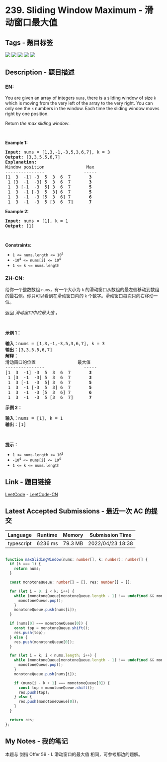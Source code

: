 
# 239. Sliding Window Maximum - 滑动窗口最大值

## Tags - 题目标签

 <img src="https://img.shields.io/badge/Queue-队列-blue.svg">   <img src="https://img.shields.io/badge/Array-数组-blue.svg">   <img src="https://img.shields.io/badge/Sliding Window-滑动窗口-blue.svg">   <img src="https://img.shields.io/badge/Monotonic Queue-单调队列-blue.svg">   <img src="https://img.shields.io/badge/Heap (Priority Queue)-堆（优先队列）-blue.svg">  


## Description - 题目描述

### EN:
<p>You are given an array of integers&nbsp;<code>nums</code>, there is a sliding window of size <code>k</code> which is moving from the very left of the array to the very right. You can only see the <code>k</code> numbers in the window. Each time the sliding window moves right by one position.</p>

<p>Return <em>the max sliding window</em>.</p>

<p>&nbsp;</p>
<p><strong class="example">Example 1:</strong></p>

<pre>
<strong>Input:</strong> nums = [1,3,-1,-3,5,3,6,7], k = 3
<strong>Output:</strong> [3,3,5,5,6,7]
<strong>Explanation:</strong> 
Window position                Max
---------------               -----
[1  3  -1] -3  5  3  6  7       <strong>3</strong>
 1 [3  -1  -3] 5  3  6  7       <strong>3</strong>
 1  3 [-1  -3  5] 3  6  7      <strong> 5</strong>
 1  3  -1 [-3  5  3] 6  7       <strong>5</strong>
 1  3  -1  -3 [5  3  6] 7       <strong>6</strong>
 1  3  -1  -3  5 [3  6  7]      <strong>7</strong>
</pre>

<p><strong class="example">Example 2:</strong></p>

<pre>
<strong>Input:</strong> nums = [1], k = 1
<strong>Output:</strong> [1]
</pre>

<p>&nbsp;</p>
<p><strong>Constraints:</strong></p>

<ul>
	<li><code>1 &lt;= nums.length &lt;= 10<sup>5</sup></code></li>
	<li><code>-10<sup>4</sup> &lt;= nums[i] &lt;= 10<sup>4</sup></code></li>
	<li><code>1 &lt;= k &lt;= nums.length</code></li>
</ul>


### ZH-CN:
<p>给你一个整数数组 <code>nums</code>，有一个大小为&nbsp;<code>k</code><em>&nbsp;</em>的滑动窗口从数组的最左侧移动到数组的最右侧。你只可以看到在滑动窗口内的 <code>k</code>&nbsp;个数字。滑动窗口每次只向右移动一位。</p>

<p>返回 <em>滑动窗口中的最大值 </em>。</p>

<p>&nbsp;</p>

<p><strong>示例 1：</strong></p>

<pre>
<b>输入：</b>nums = [1,3,-1,-3,5,3,6,7], k = 3
<b>输出：</b>[3,3,5,5,6,7]
<b>解释：</b>
滑动窗口的位置                最大值
---------------               -----
[1  3  -1] -3  5  3  6  7       <strong>3</strong>
 1 [3  -1  -3] 5  3  6  7       <strong>3</strong>
 1  3 [-1  -3  5] 3  6  7      <strong> 5</strong>
 1  3  -1 [-3  5  3] 6  7       <strong>5</strong>
 1  3  -1  -3 [5  3  6] 7       <strong>6</strong>
 1  3  -1  -3  5 [3  6  7]      <strong>7</strong>
</pre>

<p><strong>示例 2：</strong></p>

<pre>
<b>输入：</b>nums = [1], k = 1
<b>输出：</b>[1]
</pre>

<p>&nbsp;</p>

<p><b>提示：</b></p>

<ul>
	<li><code>1 &lt;= nums.length &lt;= 10<sup>5</sup></code></li>
	<li><code>-10<sup>4</sup>&nbsp;&lt;= nums[i] &lt;= 10<sup>4</sup></code></li>
	<li><code>1 &lt;= k &lt;= nums.length</code></li>
</ul>



## Link - 题目链接

[LeetCode](https://leetcode.com/problems/sliding-window-maximum/description/)  -  [LeetCode-CN](https://leetcode.cn/problems/sliding-window-maximum/description/)
## Latest Accepted Submissions - 最近一次 AC 的提交


| Language | Runtime | Memory | Submission Time |
|:---:|:---:|:---:|:---:|
| typescript  | 6236 ms | 79.3 MB | 2022/04/23 18:38 |

```typescript

function maxSlidingWindow(nums: number[], k: number): number[] {
  if (k === 1) {
    return nums;
  }

  const monotoneQueue: number[] = [], res: number[] = [];

  for (let i = 0; i < k; i++) {
    while (monotoneQueue[monotoneQueue.length - 1] !== undefined && monotoneQueue[monotoneQueue.length - 1] < nums[i]) {
      monotoneQueue.pop();
    }
    monotoneQueue.push(nums[i]);
  }

  if (nums[0] === monotoneQueue[0]) {
    const top = monotoneQueue.shift();
    res.push(top);
  } else {
    res.push(monotoneQueue[0]);
  }

  for (let i = k; i < nums.length; i++) {
    while (monotoneQueue[monotoneQueue.length - 1] !== undefined && monotoneQueue[monotoneQueue.length - 1] < nums[i]) {
      monotoneQueue.pop();
    }
    monotoneQueue.push(nums[i]);

    if (nums[i - k + 1] === monotoneQueue[0]) {
      const top = monotoneQueue.shift();
      res.push(top);
    } else {
      res.push(monotoneQueue[0]);
    }
  }

  return res;
};

```
## My Notes - 我的笔记


本题与 剑指 Offer 59 - I. 滑动窗口的最大值 相同，可参考那边的题解。

